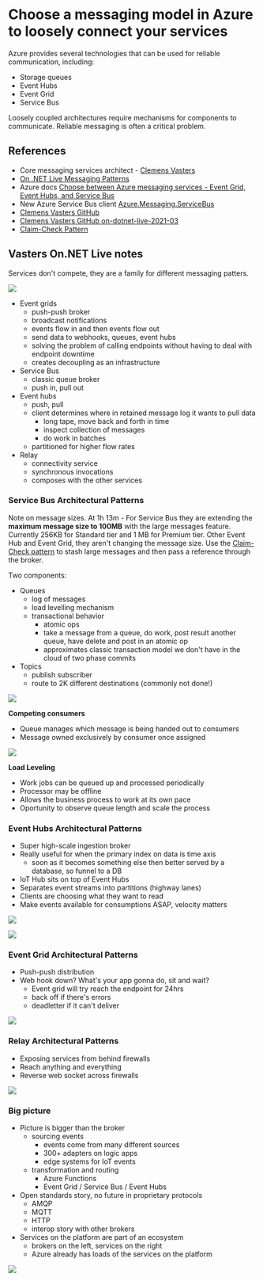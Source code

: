 # Choose a messaging model in Azure to loosely connect your services

Azure provides several technologies that can be used for reliable communication, including:
- Storage queues
- Event Hubs
- Event Grid
- Service Bus


Loosely coupled architectures require mechanisms for components to communicate. Reliable messaging is often a critical problem.


## References

- Core messaging services architect - [Clemens Vasters](https://vasters.com)
- [On .NET Live Messaging Patterns](https://www.youtube.com/watch?v=ef1DK76rseM)
- Azure docs [Choose between Azure messaging services - Event Grid, Event Hubs, and Service Bus](https://docs.microsoft.com/en-us/azure/event-grid/compare-messaging-services)
- New Azure Service Bus client [Azure.Messaging.ServiceBus](https://github.com/Azure/azure-sdk-for-net/tree/master/sdk/servicebus/Azure.Messaging.ServiceBus)
- [Clemens Vasters GitHub](https://github.com/clemensv)
- [Clemens Vasters GitHub on-dotnet-live-2021-03](https://github.com/clemensv?tab=repositories)
- [Claim-Check Pattern](https://docs.microsoft.com/en-us/azure/architecture/patterns/claim-check)


## Vasters On.NET Live notes

Services don't compete, they are a family for different messaging patters.

![](assets/6c-eventing-messaging-core-services.png) 

- Event grids
    - push-push broker
    - broadcast notifications
    - events flow in and then events flow out
    - send data to webhooks, queues, event hubs
    - solving the problem of calling endpoints without having to deal with endpoint downtime
    - creates decoupling as an infrastructure
- Service Bus
    - classic queue broker
    - push in, pull out
- Event hubs
    - push, pull
    - client determines where in retained message log it wants to pull data
        - long tape, move back and forth in time
        - inspect collection of messages
        - do work in batches
    - partitioned for higher flow rates
- Relay
    - connectivity service
    - synchronous invocations
    - composes with the other services


### Service Bus Architectural Patterns

Note on message sizes. At 1h 13m - For Service Bus they are extending the **maximum message size to 100MB** with the large messages feature. Currently 256KB for Standard tier and 1 MB for Premium tier. Other Event Hub and Event Grid, they aren't changing the message size. Use the [Claim-Check pattern](https://docs.microsoft.com/en-us/azure/architecture/patterns/claim-check) to stash large messages and then pass a reference through the broker.

Two components:

- Queues
    - log of messages
    - load levelling mechanism
    - transactional behavior
        - atomic ops
        - take a message from a queue, do work, post result another queue, have delete and post in an atomic op
        - approximates classic transaction model we don't have in the cloud of two phase commits
- Topics
    - publish subscriber
    - route to 2K different destinations (commonly not done!)
 
![](assets/6c-service-bus-patterns.png)


**Competing consumers**

- Queue manages which message is being handed out to consumers
- Message owned exclusively by consumer once assigned

![](assets/6c-service-bus-competing-consumers.png)


**Load Leveling**

- Work jobs can be queued up and processed periodically
- Processor may be offline
- Allows the business process to work at its own pace
- Oportunity to observe queue length and scale the process


### Event Hubs Architectural Patterns

- Super high-scale ingestion broker
- Really useful for when the primary index on data is time axis
    - soon as it becomes something else then better served by a database, so funnel to a DB
- IoT Hub sits on top of Event Hubs
- Separates event streams into partitions (highway lanes)
- Clients are choosing what they want to read
- Make events available for consumptions ASAP, velocity matters


![](assets/6c-event-hubs.png)

![](assets/6c-event-hubs-proc-latency.png)


### Event Grid Architectural Patterns

- Push-push distribution
- Web hook down? What's your app gonna do, sit and wait?
    - Event grid will try reach the endpoint for 24hrs
    - back off if there's errors
    - deadletter if it can't deliver


![](assets/6c-event-grid.png)


### Relay Architectural Patterns

- Exposing services from behind firewalls
- Reach anything and everything
- Reverse web socket across firewalls

![](assets/6c-relay.png)


### Big picture

- Picture is bigger than the broker
    - sourcing events
        - events come from many different sources
        - 300+ adapters on logic apps
        - edge systems for IoT events
    - transformation and routing
        - Azure Functions
        - Event Grid / Service Bus / Event Hubs
- Open standards story, no future in proprietary protocols
    - AMQP
    - MQTT
    - HTTP
    - interop story with other brokers
- Services on the platform are part of an ecosystem
    - brokers on the left, services on the right
    - Azure already has loads of the services on the platform

![](assets/6c-event-journeys.png)
